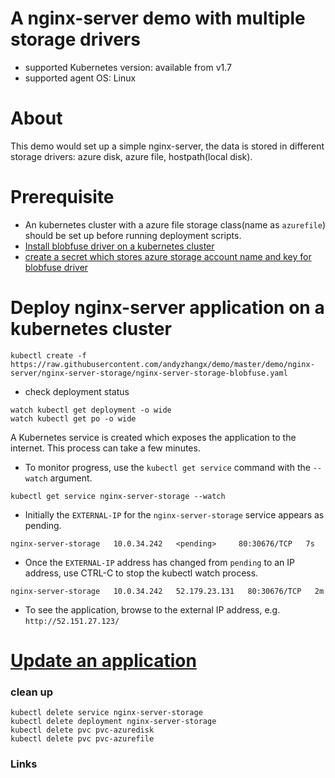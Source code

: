 # A nginx-server demo with multiple storage drivers
 - supported Kubernetes version: available from v1.7
 - supported agent OS: Linux 

# About
This demo would set up a simple nginx-server, the data is stored in different storage drivers: azure disk, azure file, hostpath(local disk).

# Prerequisite
 - An kubernetes cluster with a azure file storage class(name as `azurefile`) should be set up before running deployment scripts.
 - [Install blobfuse driver on a kubernetes cluster](https://github.com/andyzhangx/kubernetes-drivers/tree/master/flexvolume/blobfuse#install-blobfuse-driver-on-a-kubernetes-cluster)
 - [create a secret which stores azure storage account name and key for blobfuse driver](https://github.com/andyzhangx/kubernetes-drivers/tree/master/flexvolume/blobfuse#1-create-a-secret-which-stores-azure-storage-account-name-and-key)

# Deploy nginx-server application on a kubernetes cluster
```
kubectl create -f https://raw.githubusercontent.com/andyzhangx/demo/master/demo/nginx-server/nginx-server-storage/nginx-server-storage-blobfuse.yaml
```
 - check deployment status
```
watch kubectl get deployment -o wide
watch kubectl get po -o wide
```

A Kubernetes service is created which exposes the application to the internet. This process can take a few minutes.
 - To monitor progress, use the `kubectl get service` command with the `--watch` argument.
```
kubectl get service nginx-server-storage --watch
```
 - Initially the `EXTERNAL-IP` for the `nginx-server-storage` service appears as pending.
```
nginx-server-storage   10.0.34.242   <pending>     80:30676/TCP   7s
```

 - Once the `EXTERNAL-IP` address has changed from `pending` to an IP address, use CTRL-C to stop the kubectl watch process.
```
nginx-server-storage   10.0.34.242   52.179.23.131   80:30676/TCP   2m
```

 - To see the application, browse to the external IP address, e.g. `http://52.151.27.123/`


# [Update an application](https://docs.microsoft.com/en-us/azure/aks/tutorial-kubernetes-app-update)

### clean up
```
kubectl delete service nginx-server-storage
kubectl delete deployment nginx-server-storage
kubectl delete pvc pvc-azuredisk
kubectl delete pvc pvc-azurefile
```

### Links


